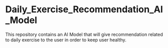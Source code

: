 # Daily_Exercise_Recommendation_AI_Model

This repository contains an AI Model that will give recommendation related to daily exercise to the user in order to keep user healthy.
